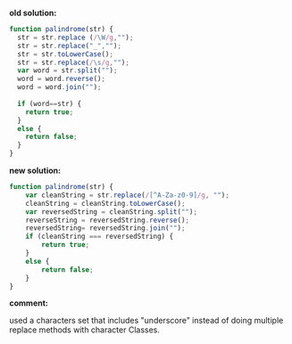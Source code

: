 **old solution:**
```javascript
function palindrome(str) {
  str = str.replace (/\W/g,"");
  str = str.replace("_","");
  str = str.toLowerCase();
  str = str.replace(/\s/g,"");
  var word = str.split("");
  word = word.reverse();
  word = word.join("");
  
  if (word==str) {
    return true;
  }
  else {
    return false;
  }
}
```

**new solution:**
```javascript
function palindrome(str) {
    var cleanString = str.replace(/[^A-Za-z0-9]/g, "");
    cleanString = cleanString.toLowerCase();
    var reversedString = cleanString.split("");
    reverseString = reversedString.reverse();
    reversedString= reversedString.join("");
    if (cleanString === reversedString) {
        return true;
    }
    else {
        return false;
    }
}
```
**comment:**

used a characters set that includes "underscore" instead of doing multiple replace methods with character Classes.

